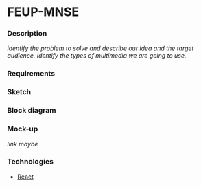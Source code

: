 # FEUP-MNSE

### Description

*identify the problem to solve and describe our idea and the target audience. Identify the types of multimedia we are going to use.*

### Requirements

### Sketch

### Block diagram

### Mock-up

*link maybe*

### Technologies

* [React](https://reactjs.org/)
